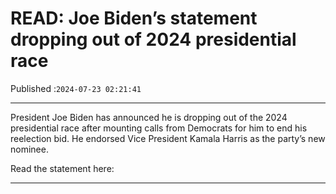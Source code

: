# READ: Joe Biden’s statement dropping out of 2024 presidential race

Published :`2024-07-23 02:21:41`

---

President Joe Biden has announced he is dropping out of the 2024 presidential race after mounting calls from Democrats for him to end his reelection bid. He endorsed Vice President Kamala Harris as the party’s new nominee.

Read the statement here:

---

